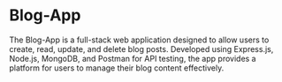 # Blog-App
The Blog-App is a full-stack web application designed to allow users to create, read, update, and delete blog posts. Developed using Express.js, Node.js, MongoDB, and Postman for API testing, the app provides a platform for users to manage their blog content effectively.
